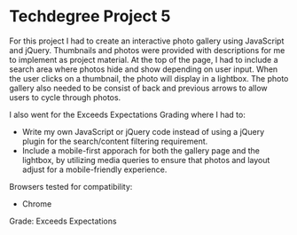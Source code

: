 # Techdegree Project 5

For this project I had to create an interactive photo gallery using JavaScript and jQuery. Thumbnails and photos were provided with descriptions for me to implement as project material. At the top of the page, I had to include a search area where photos hide and show depending on user input. When the user clicks on a thumbnail, the photo will display in a lightbox. The photo gallery also needed to be consist of back and previous arrows to allow users to cycle through photos.

I also went for the Exceeds Expectations Grading where I had to:
- Write my own JavaScript or jQuery code instead of using a jQuery plugin for the search/content filtering requirement.
- Include a mobile-first apporach for both the gallery page and the lightbox, by utilizing media queries to ensure that photos and layout adjust for a mobile-friendly experience.

Browsers tested for compatibility:
- Chrome

Grade: Exceeds Expectations